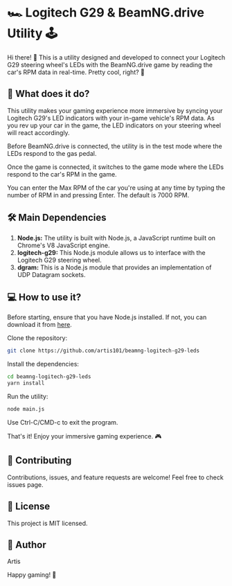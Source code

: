 # 🏎️ Logitech G29 & BeamNG.drive Utility 🕹️

Hi there! 👋 This is a utility designed and developed to connect your Logitech G29 steering wheel's LEDs with the BeamNG.drive game by reading the car's RPM data in real-time. Pretty cool, right? 🚀

## 🎯 What does it do?

This utility makes your gaming experience more immersive by syncing your Logitech G29's LED indicators with your in-game vehicle's RPM data. As you rev up your car in the game, the LED indicators on your steering wheel will react accordingly.

Before BeamNG.drive is connected, the utility is in the test mode where the LEDs respond to the gas pedal.

Once the game is connected, it switches to the game mode where the LEDs respond to the car's RPM in the game.

You can enter the Max RPM of the car you're using at any time by typing the number of RPM in and pressing Enter. The default is 7000 RPM.

## 🛠️ Main Dependencies

1. **Node.js:** The utility is built with Node.js, a JavaScript runtime built on Chrome's V8 JavaScript engine.
2. **logitech-g29:** This Node.js module allows us to interface with the Logitech G29 steering wheel.
3. **dgram:** This is a Node.js module that provides an implementation of UDP Datagram sockets.

## 💻 How to use it?

Before starting, ensure that you have Node.js installed. If not, you can download it from [here](https://nodejs.org/en/download/).

Clone the repository:

```bash
git clone https://github.com/artis101/beamng-logitech-g29-leds
```

Install the dependencies:

```bash
cd beamng-logitech-g29-leds
yarn install
```

Run the utility:

```bash
node main.js
```

Use Ctrl-C/CMD-c to exit the program.

That's it! Enjoy your immersive gaming experience. 🎮

## 🤝 Contributing

Contributions, issues, and feature requests are welcome! Feel free to check issues page.

## 📄 License

This project is MIT licensed.

## 🧔 Author

Artis

Happy gaming! 🥳
